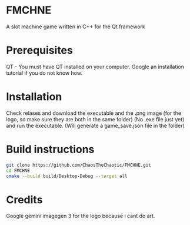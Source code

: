 # FMCHNE
A slot machine game written in C++ for the Qt framework

# Prerequisites
QT - You must have QT installed on your computer. Google an installation tutorial if you do not know how.

# Installation
Check relases and download the executable and the .png image (for the logo, so make sure they are both in the same folder) (No .exe file just yet) and run the executable. (Will generate a game_save.json file in the folder)

# Build instructions
```bash
git clone https://github.com/ChaosTheChaotic/FMCHNE.git
cd FMCHNE
cmake --build build/Desktop-Debug --target all
```
# Credits
Google gemini imagegen 3 for the logo because i cant do art.
